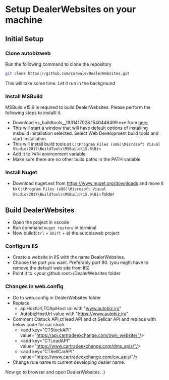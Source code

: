 # Setup DealerWebsites on your machine
## Initial Setup

### Clone autobizweb
Run the following command to clone the repository
```bash
git clone https://github.com/carwale/DealerWebsites.git
```
This will take some time. Let it run in the background

### Install MSBuild
MSBuild v15.9 is required to build DealerWebsites. Please perform the following steps to installl it.

- Download vs_buildtools__1931417028.1540448499.exe from [here](https://drive.google.com/file/d/1jIKC_JCgiWbyg-3pbGMpmvGOAMt_rF9U/view?usp=sharing)
- This will start a window that will have default options of installing msbuild installation selected. Select Web Development build tools and start installation
- This will install build tools at `C:\Program Files (x86)\Microsoft Visual Studio\2017\BuildTools\MSBuild\15.0\Bin`
- Add it to `PATH` environment variable
- Make sure there are no other build paths in the PATH variable


### Install Nuget
- Download nuget.ext from https://www.nuget.org/downloads and move it to `C:\Program Files (x86)\Microsoft Visual Studio\2017\BuildTools\MSBuild\15.0\Bin` folder

## Build DealerWebsites
- Open the project in vscode
- Run command `nuget restore` in terminal
- Now build(`Ctrl` + `Shift` + `B`) the autobizweb project
  
### Configure IIS
- Create a website in IIS with the name DealerWebsites.
- Choose the port you want. Preferably port 80. (you might have to remove the default web site from IIS)
- Point it to &lt;your github root&gt;/DealerWebsites folder

### Changes in web.config
- Go to web.config in DealerWebsites folder
- Replace 
    - apiHostUrl,TCApiHost url with "www.autobiz.in/"
    - AutobizHostUrl value with "https://www.autobiz.in/"
- Comment Ctstock API,ct lead API and ct Sellcar API and replace with below code for car stock
    - &lt;add key="CTStockAPI" value="https://api.cartradeexchange.com/own_website/"/&gt;
    - &lt;add key="CTLeadAPI" value="https://www.cartradeexchange.com/dms_apis/"/&gt;
    - &lt;add key="CTSellCarAPI" value="https://www.cartradeexchange.com/cw_apis/"/&gt;
- Change rule name to current developing dealer name.


Now go to browser and open DealerWebsites. :) 
